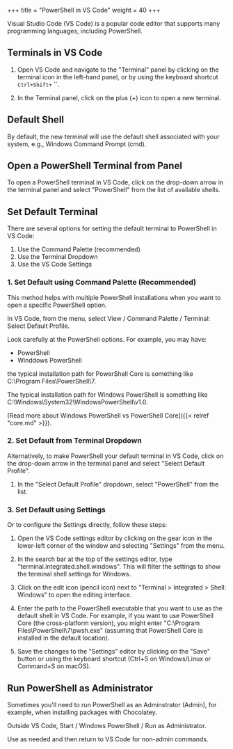 +++
title = "PowerShell in VS Code"
weight = 40
+++

Visual Studio Code (VS Code) is a popular code editor that supports many programming languages, including PowerShell. 


## Terminals in VS Code

1. Open VS Code and navigate to the "Terminal" panel by clicking on the terminal icon in the left-hand panel, or by using the keyboard shortcut `Ctrl+Shift+` ``.

2. In the Terminal panel, click on the plus (+) icon to open a new terminal.

## Default Shell

By default, the new terminal will use the default shell associated with your system, e.g., Windows Command Prompt (cmd).

## Open a PowerShell Terminal from Panel

To open a PowerShell terminal in VS Code, click on the drop-down arrow in the terminal panel and select "PowerShell" from the list of available shells.

## Set Default Terminal

There are several options for setting the default terminal to PowerShell in VS Code:

1. Use the Command Palette (recommended)
1. Use the Terminal Dropdown
1. Use the VS Code Settings

### 1. Set Default using Command Palette (Recommended)

This method helps with multiple PowerShell installations when you want to open a specific PowerShell option. 

In VS Code, from the menu, select View / Command Palette / Terminal: Select Default Profile.

Look carefully at the PowerShell options. For example, you may have:

- PowerShell
- Winddows PowerShell 

the typical installation path for PowerShell Core is something like C:\Program Files\PowerShell\7.

The typical installation path for Windows PowerShell is something like C:\Windows\System32\WindowsPowerShell\v1.0.

[Read more about Windows PowerShell vs PowerShell Core]({{< relref "core.md" >}}).

### 2. Set Default from Terminal Dropdown

Alternatively, to make PowerShell your default terminal in VS Code, click on the drop-down arrow in the terminal panel and select "Select Default Profile".

1. In the "Select Default Profile" dropdown, select "PowerShell" from the list.

### 3. Set Default using Settings

Or to configure the Settings directly, follow these steps:

1. Open the VS Code settings editor by clicking on the gear icon in the lower-left corner of the window and selecting "Settings" from the menu.

2. In the search bar at the top of the settings editor, type "terminal.integrated.shell.windows". This will filter the settings to show the terminal shell settings for Windows.

3. Click on the edit icon (pencil icon) next to "Terminal > Integrated > Shell: Windows" to open the editing interface.

4. Enter the path to the PowerShell executable that you want to use as the default shell in VS Code. For example, if you want to use PowerShell Core (the cross-platform version), you might enter "C:\Program Files\PowerShell\7\pwsh.exe" (assuming that PowerShell Core is installed in the default location).

5. Save the changes to the "Settings" editor by clicking on the "Save" button or using the keyboard shortcut (Ctrl+S on Windows/Linux or Command+S on macOS).

## Run PowerShell as Administrator

Sometimes you'll need to run PowerShell as an Adminstrator (Admin), 
for example, when installing packages with Chocolatey. 

Outside VS Code, Start / Windows PowerShell / Run as Administrator. 

Use as needed and then return to VS Code for non-admin commands. 